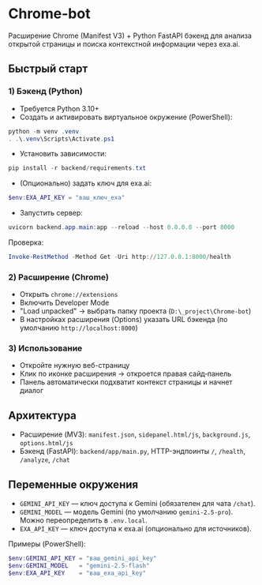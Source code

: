 # Chrome-bot

Расширение Chrome (Manifest V3) + Python FastAPI бэкенд для анализа открытой страницы и поиска контекстной информации через exa.ai.

## Быстрый старт

### 1) Бэкенд (Python)

- Требуется Python 3.10+
- Создать и активировать виртуальное окружение (PowerShell):

```powershell
python -m venv .venv
. .\.venv\Scripts\Activate.ps1
```

- Установить зависимости:

```powershell
pip install -r backend/requirements.txt
```

- (Опционально) задать ключ для exa.ai:

```powershell
$env:EXA_API_KEY = "ваш_ключ_exa"
```

- Запустить сервер:

```powershell
uvicorn backend.app.main:app --reload --host 0.0.0.0 --port 8000
```

Проверка:

```powershell
Invoke-RestMethod -Method Get -Uri http://127.0.0.1:8000/health
```

### 2) Расширение (Chrome)

- Открыть `chrome://extensions`
- Включить Developer Mode
- "Load unpacked" → выбрать папку проекта (`D:\_project\Chrome-bot`)
- В настройках расширения (Options) указать URL бэкенда (по умолчанию `http://localhost:8000`)

### 3) Использование

- Откройте нужную веб-страницу
- Клик по иконке расширения → откроется правая сайд‑панель
- Панель автоматически подхватит контекст страницы и начнет диалог

## Архитектура

- Расширение (MV3): `manifest.json`, `sidepanel.html/js`, `background.js`, `options.html/js`
- Бэкенд (FastAPI): `backend/app/main.py`, HTTP-эндпоинты `/`, `/health`, `/analyze`, `/chat`

## Переменные окружения

- `GEMINI_API_KEY` — ключ доступа к Gemini (обязателен для чата `/chat`).
- `GEMINI_MODEL` — модель Gemini (по умолчанию `gemini-2.5-pro`). Можно переопределить в `.env.local`.
- `EXA_API_KEY` — ключ доступа к exa.ai (опционально для источников).

Примеры (PowerShell):

```powershell
$env:GEMINI_API_KEY = "ваш_gemini_api_key"
$env:GEMINI_MODEL   = "gemini-2.5-flash"
$env:EXA_API_KEY    = "ваш_exa_api_key"
```
